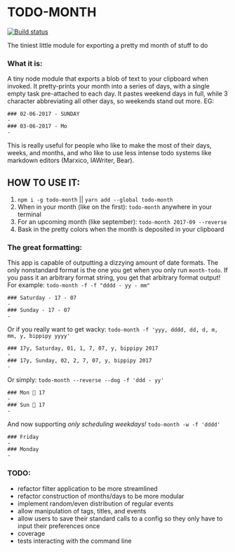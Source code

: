# TODO-MONTH

[![Build status](https://badge.buildkite.com/5427c81c51ca67dff45bff63a533c3a1cbb864416d87210167.svg)](https://buildkite.com/the-hoard/todo-month)

The tiniest little module for exporting a pretty md month of stuff to do

### What it is:

A tiny node module that exports a blob of text to your clipboard when invoked.
It pretty-prints your month into a series of days, with a single empty task pre-attached to each day. It pastes weekend days in full, while 3 character abbreviating all other days, so weekends stand out more. EG:

```
### 02-06-2017 - SUNDAY
- 
### 03-06-2017 - Mo
- 
```

This is really useful for people who like to make the most of their days, weeks, and months, and who like to use less intense todo systems like markdown editors (Marxico, IAWriter, Bear).

## HOW TO USE IT:

1.  `npm i -g todo-month` || `yarn add --global todo-month`
2. When in your month (like on the first): `todo-month` anywhere in your terminal
3. For an upcoming month (like september): `todo-month 2017-09 --reverse`
4. Bask in the pretty colors when the month is deposited in your clipboard

### The great formatting:

This app is capable of outputting a dizzying amount of date formats. The only nonstandard format is the one you get when you only run `month-todo`.
If you pass it an arbitrary format string, you get that arbitrary format output!
For example: `todo-month -f -f "dddd - yy - mm"`
```
### Saturday - 17 - 07
- 
### Sunday - 17 - 07
- 
```
Or if you really want to get wacky: `todo-month -f 'yyy, dddd, dd, d, m, mm, y, bippipy yyyy'`
```
### 17y, Saturday, 01, 1, 7, 07, y, bippipy 2017
- 
### 17y, Sunday, 02, 2, 7, 07, y, bippipy 2017
- 
```
Or simply: `todo-month --reverse --dog -f 'ddd - yy'`
```
### Mon 🐶 17
- 
### Sun 🐶 17
- 
```
And now supporting *only scheduling weekdays!* `todo-month -w -f 'dddd'`
```
### Friday
- 
### Monday
- 
```

### TODO:
- refactor filter application to be more streamlined
- refactor construction of months/days to be more modular
- implement random/even distribution of regular events
- allow manipulation of tags, titles, and events
- allow users to save their standard calls to a config so they only have to input their preferences once
- coverage
- tests interacting with the command line
